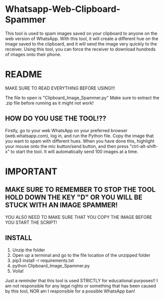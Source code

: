 # Whatsapp-Web-Clipboard-Spammer
This tool is used to spam images saved on your clipboard to anyone on the web version of WhatsApp. With this tool, it will create a different hue on the image saved to the clipboard, and it will send the image very quickly to the receiver. Using this tool, you can force the receiver to download hundreds of images onto their phone.

# README

MAKE SURE TO READ EVERYTHING BEFORE USING!!!


The file to open is "Clipboard_Image_Spammer.py"
Make sure to extract the .zip file before running as 
it might not work!

## HOW DO YOU USE THE TOOL!??

Firstly, go to your web WhatsApp on your preferred browser 
(web.whatsapp.com), log in, and run the Python file. Copy the
image that you want to spam with different hues.
When you have done this, highlight your mouse onto the mic button/send 
button, and then press "ctrl-alt-shift-x" to start the tool. It will 
automatically send 100 images at a time.

# IMPORTANT


## **MAKE SURE TO REMEMBER TO STOP THE TOOL HOLD DOWN THE KEY "D" OR YOU WILL BE STUCK WITH AN IMAGE SPAMMER!**
YOU ALSO NEED TO MAKE SURE THAT YOU COPY THE IMAGE BEFORE YOU START THE SCRIPT!

## INSTALL
1. Unzip the folder
2. Open up a terminal and go to the file location of the unzipped folder
3. pip3 install -r requirements.txt
4. python Clipboard_Image_Spammer.py
5. Voila!


Just a reminder that this tool is used STRICTLY for educational purposes!! I am not responsible for any legal rights or something
that has been caused by this tool, NOR am I responsible for a possible WhatsApp ban!


